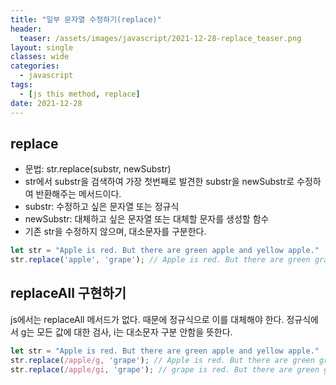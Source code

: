 ```yaml
---
title: "일부 문자열 수정하기(replace)"
header:
  teaser: /assets/images/javascript/2021-12-28-replace_teaser.png
layout: single
classes: wide
categories:
  - javascript
tags:
  - [js this method, replace]
date: 2021-12-28
---
```


## replace
* 문법: str.replace(substr, newSubstr)
* str에서 substr을 검색하여 가장 첫번째로 발견한 substr을 newSubstr로 수정하여 반환해주는 메서드이다.
* substr: 수정하고 싶은 문자열 또는 정규식
* newSubstr: 대체하고 싶은 문자열 또는 대체할 문자를 생성할 함수
* 기존 str을 수정하지 않으며, 대소문자를 구분한다.

```javascript
let str = "Apple is red. But there are green apple and yellow apple."
str.replace('apple', 'grape'); // Apple is red. But there are green grape and yellow apple.
```

## replaceAll 구현하기
js에서는 replaceAll 메서드가 없다. 때문에 정규식으로 이를 대체해야 한다.
정규식에서 g는 모든 값에 대한 검사, i는 대소문자 구분 안함을 뜻한다.

```javascript
let str = "Apple is red. But there are green apple and yellow apple."
str.replace(/apple/g, 'grape'); // Apple is red. But there are green grape and yellow grape.
str.replace(/apple/gi, 'grape'); // grape is red. But there are green grape and yellow grape.
```